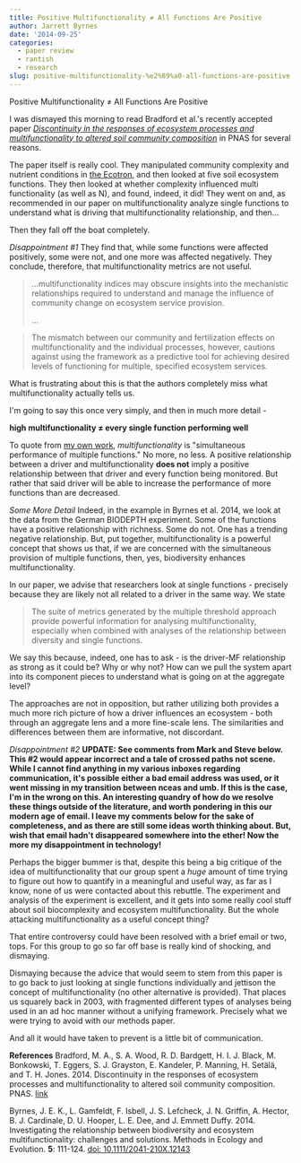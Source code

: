 ```yaml
---
title: Positive Multifunctionality ≠ All Functions Are Positive
author: Jarrett Byrnes
date: '2014-09-25'
categories:
  - paper review
  - rantish
  - research
slug: positive-multifunctionality-%e2%89%a0-all-functions-are-positive
---
```


Positive Multifunctionality ≠ All Functions Are Positive

I was dismayed this morning to read Bradford et al.'s recently accepted paper _[Discontinuity in the responses of ecosystem processes and multifunctionality to altered soil
community composition](http://www.pnas.org/content/early/2014/09/17/1413707111.abstract)_ in PNAS for several reasons.

The paper itself is really cool. They manipulated community complexity and nutrient conditions in [the Ecotron](http://www3.imperial.ac.uk/cpb/history/theecotron), and then looked at five soil ecosystem functions. They then looked at whether complexity influenced multi functionality (as well as N), and found, indeed, it did! They went on and, as recommended in our paper on multifunctionality analyze single functions to understand what is driving that multifunctionality relationship, and then...

Then they fall off the boat completely.

_Disappointment #1_
They find that, while some functions were affected positively, some were not, and one more was affected negatively. They conclude, therefore, that multifunctionality metrics are not useful.

<blockquote>...multifunctionality indices may obscure insights into the mechanistic relationships required to understand and manage the influence of community change on ecosystem service provision.

...</blockquote>

<blockquote>The mismatch between our community and fertilization effects on multifunctionality and the individual processes, however, cautions against using the framework as a predictive tool for achieving desired levels of functioning for multiple, specified ecosystem services.</blockquote>

What is frustrating about this is that the authors completely miss what multifunctionality actually tells us.

I'm going to say this once very simply, and then in much more detail -

**high multifunctionality ≠ every single function performing well**

To quote from [my own work](10.1111/2041-210X.12143), _multifunctionality_ is "simultaneous performance of multiple functions."  No more, no less. A positive relationship between a driver and multifunctionality **does not** imply a positive relationship between that driver and every function being monitored. But rather that said driver will be able to increase the performance of more functions than are decreased.

_Some More Detail_
Indeed, in the example in Byrnes et al. 2014, we look at the data from the German BIODEPTH experiment. Some of the functions have a positive relationship with richness. Some do not. One has a trending negative relationship. But, put together, multifunctionality is a powerful concept that shows us that, if we are concerned with the simultaneous provision of multiple functions, then, yes, biodiversity enhances multifunctionality.

In our paper, we advise that researchers look at single functions - precisely because they are likely not all related to a driver in the same way. We state

<blockquote>The suite of metrics generated by the multiple threshold approach provide powerful information for analysing multifunctionality, especially when combined with analyses of the relationship between diversity and single functions.</blockquote>

We say this because, indeed, one has to ask - is the driver-MF relationship as strong as it could be? Why or why not? How can we pull the system apart into its component pieces to understand what is going on at the aggregate level?

The approaches are not in opposition, but rather utilizing both provides a much more rich picture of how a driver influences an ecosystem - both through an aggregate lens and a more fine-scale lens. The similarities and differences between them are informative, not discordant.

_Disappointment #2_
**UPDATE: See comments from Mark and Steve below. This #2 would appear incorrect and a tale of crossed paths not scene. While I cannot find anything in my various inboxes regarding communication, it's possible either a bad email address was used, or it went missing in my transition between nceas and umb. If this is the case, I'm in the wrong on this. An interesting quandry of how do we resolve these things outside of the literature, and worth pondering in this our modern age of email. I leave my comments below for the sake of completeness, and as there are still some ideas worth thinking about. But, wish that email hadn't disappeared somewhere into the ether! Now the more my disappointment in technology!**

Perhaps the bigger bummer is that, despite this being a big critique of the idea of multifunctionality that our group spent a *huge* amount of time trying to figure out how to quantify in a meaningful and useful way, as far as I know, none of us were contacted about this rebuttle. The experiment and analysis of the experiment is excellent, and it gets into some really cool stuff about soil biocomplexity and ecosystem multifunctionality. But the whole attacking multifunctionality as a useful concept thing?

That entire controversy could have been resolved with a brief email or two, tops. For this group to go so far off base is really kind of shocking, and dismaying.

Dismaying because the advice that would seem to stem from this paper is to go back to just looking at single functions individually and jettison the concept of multifunctionality (no other alternative is provided). That places us squarely back in 2003, with fragmented different types of analyses being used in an ad hoc manner without a unifying framework.  Precisely what we were trying to avoid with our methods paper.

And all it would have taken to prevent is a little bit of communication.

**References**
Bradford, M. A., S. A. Wood, R. D. Bardgett, H. I. J. Black, M. Bonkowski, T. Eggers, S. J. Grayston, E. Kandeler, P. Manning, H. Setälä, and T. H. Jones. 2014. Discontinuity in the responses of ecosystem processes and multifunctionality to altered soil community composition. PNAS. [link]("http://www.pnas.org/content/early/2014/09/17/1413707111.abstract")

Byrnes, J. E. K., L. Gamfeldt, F. Isbell, J. S. Lefcheck, J. N. Griffin, A. Hector, B. J. Cardinale, D. U. Hooper, L. E. Dee, and J. Emmett Duffy. 2014. Investigating the relationship between biodiversity and ecosystem multifunctionality: challenges and solutions. Methods in Ecology and Evolution. **5**: 111-124. [doi: 10.1111/2041-210X.12143]("http://dx.doi.org/10.1111/2041-210X.12143")
